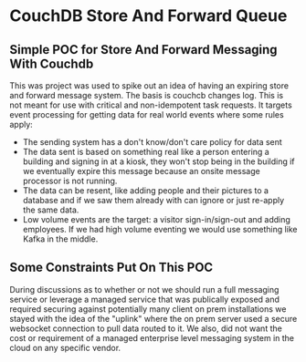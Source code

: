# CouchDB Store And Forward Queue
## Simple POC for Store And Forward Messaging With Couchdb 
This was project was used to spike out an idea of having an expiring store and forward message system. The basis is couchcb changes log. This is not meant for use with critical and non-idempotent task requests. It targets event processing for getting data for real world events where some rules apply:

* The sending system has a don't know/don't care policy for data sent
* The data sent is based on something real like a person entering a building and signing in at a kiosk, they won't stop being in the building if we eventually expire this message because an onsite message processor is not running.
* The data can be resent, like adding people and their pictures to a database and if we saw them already with can ignore or just re-apply the same data.
* Low volume events are the target: a visitor sign-in/sign-out and adding employees. If we had high volume eventing we would use something like Kafka in the middle.

## Some Constraints Put On This POC
During discussions as to whether or not we should run a full messaging service or leverage a managed service that was publically exposed and required securing against potentially many client on prem installations we stayed with the idea of the "uplink" where the on prem server used a secure websocket connection to pull data routed to it. We also, did not want the cost or requirement of a managed enterprise level messaging system in the cloud on any specific vendor.
